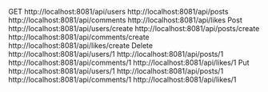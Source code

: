 GET
http://localhost:8081/api/users
http://localhost:8081/api/posts
http://localhost:8081/api/comments
http://localhost:8081/api/likes
Post
http://localhost:8081/api/users/create
http://localhost:8081/api/posts/create
http://localhost:8081/api/comments/create
http://localhost:8081/api/likes/create
Delete
http://localhost:8081/api/users/1
http://localhost:8081/api/posts/1
http://localhost:8081/api/comments/1
http://localhost:8081/api/likes/1
Put
http://localhost:8081/api/users/1
http://localhost:8081/api/posts/1
http://localhost:8081/api/comments/1
http://localhost:8081/api/likes/1

